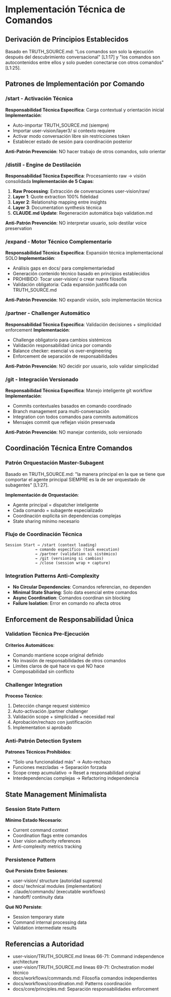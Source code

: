 # Implementación Técnica de Comandos

## Derivación de Principios Establecidos
Basado en TRUTH_SOURCE.md: "Los comandos son solo la ejecución después del descubrimiento conversacional" [L1:17] y "los comandos son autocontenidos entre ellos y solo pueden conectarse con otros comandos" [L1:25].

## Patrones de Implementación por Comando

### /start - Activación Técnica
**Responsabilidad Técnica Específica**: Carga contextual y orientación inicial
**Implementación**:
- Auto-importar TRUTH_SOURCE.md (siempre)
- Importar user-vision/layer3/ si contexto requiere
- Activar modo conversación libre sin restricciones token
- Establecer estado de sesión para coordinación posterior

**Anti-Patrón Prevención**: NO hacer trabajo de otros comandos, solo orientar

### /distill - Engine de Destilación
**Responsabilidad Técnica Específica**: Procesamiento raw → visión consolidada
**Implementación de 5 Capas**:
1. **Raw Processing**: Extracción de conversaciones user-vision/raw/
2. **Layer 1**: Quote extraction 100% fidelidad
3. **Layer 2**: Relationship mapping entre insights
4. **Layer 3**: Documentation synthesis técnica
5. **CLAUDE.md Update**: Regeneración automática bajo validation.md

**Anti-Patrón Prevención**: NO interpretar usuario, solo destilar voice preservation

### /expand - Motor Técnico Complementario
**Responsabilidad Técnica Específica**: Expansión técnica implementacional SOLO
**Implementación**:
- Análisis gaps en docs/ para complementariedad
- Generación contenido técnico basado en principios establecidos
- PROHIBIDO: Tocar user-vision/ o crear nueva filosofía
- Validación obligatoria: Cada expansión justificada con TRUTH_SOURCE.md

**Anti-Patrón Prevención**: NO expandir visión, solo implementación técnica

### /partner - Challenger Automático
**Responsabilidad Técnica Específica**: Validación decisiones + simplicidad enforcement
**Implementación**:
- Challenge obligatorio para cambios sistémicos
- Validación responsabilidad única por comando
- Balance checker: esencial vs over-engineering
- Enforcement de separación de responsabilidades

**Anti-Patrón Prevención**: NO decidir por usuario, solo validar simplicidad

### /git - Integración Versionado
**Responsabilidad Técnica Específica**: Manejo inteligente git workflow
**Implementación**:
- Commits contextuales basados en comando coordinado
- Branch management para multi-conversación
- Integration con todos comandos para commits automáticos
- Mensajes commit que reflejan visión preservada

**Anti-Patrón Prevención**: NO manejar contenido, solo versionado

## Coordinación Técnica Entre Comandos

### Patrón Orquestación Master-Subagent
Basado en TRUTH_SOURCE.md: "la manera principal en la que se tiene que comportar el agente principal SIEMPRE es la de ser orquestado de subagentes" [L1:27].

**Implementación de Orquestación**:
- Agente principal = dispatcher inteligente
- Cada comando = subagente especializado
- Coordinación explícita sin dependencias complejas
- State sharing mínimo necesario

### Flujo de Coordinación Técnica
```
Session Start → /start (context loading)
             → comando específico (task execution)
             → /partner (validation si sistémico)
             → /git (versioning si cambios)
             → /close (session wrap + capture)
```

### Integration Patterns Anti-Complexity
- **No Circular Dependencies**: Comandos referencian, no dependen
- **Minimal State Sharing**: Solo data esencial entre comandos
- **Async Coordination**: Comandos coordinan sin blocking
- **Failure Isolation**: Error en comando no afecta otros

## Enforcement de Responsabilidad Única

### Validation Técnica Pre-Ejecución
**Criterios Automáticos**:
- Comando mantiene scope original definido
- No invasión de responsabilidades de otros comandos
- Límites claros de qué hace vs qué NO hace
- Composabilidad sin conflicto

### Challenger Integration
**Proceso Técnico**:
1. Detección change request sistémico
2. Auto-activación /partner challenger
3. Validación scope + simplicidad + necesidad real
4. Aprobación/rechazo con justificación
5. Implementation si aprobado

### Anti-Patrón Detection System
**Patrones Técnicos Prohibidos**:
- "Solo una funcionalidad más" → Auto-rechazo
- Funciones mezcladas → Separación forzada
- Scope creep acumulativo → Reset a responsabilidad original
- Interdependencias complejas → Refactoring independencia

## State Management Minimalista

### Session State Pattern
**Mínimo Estado Necesario**:
- Current command context
- Coordination flags entre comandos
- User vision authority references
- Anti-complexity metrics tracking

### Persistence Pattern
**Qué Persiste Entre Sesiones**:
- user-vision/ structure (autoridad suprema)
- docs/ technical modules (implementation)
- .claude/commands/ (executable workflows)
- handoff/ continuity data

**Qué NO Persiste**:
- Session temporary state
- Command internal processing data
- Validation intermediate results

## Referencias a Autoridad
- user-vision/TRUTH_SOURCE.md líneas 66-71: Command independence architecture
- user-vision/TRUTH_SOURCE.md líneas 69-71: Orchestration model técnico
- docs/workflows/commands.md: Filosofía comandos independientes
- docs/workflows/coordination.md: Patterns coordinación
- docs/core/principles.md: Separación responsabilidades enforcement